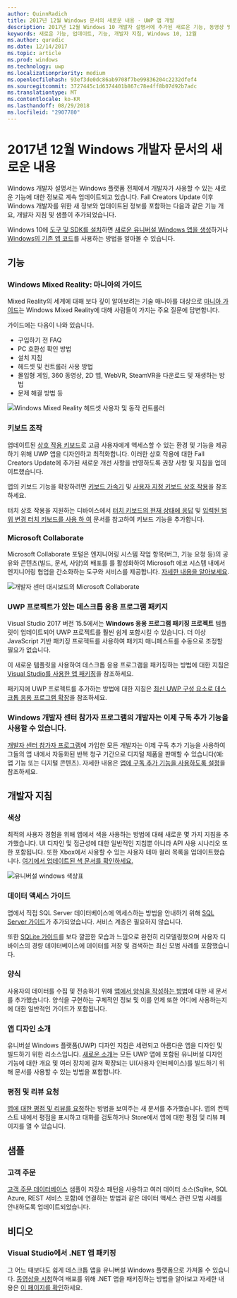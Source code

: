 ```yaml
---
author: QuinnRadich
title: 2017년 12월 Windows 문서의 새로운 내용 - UWP 앱 개발
description: 2017년 12월 Windows 10 개발자 설명서에 추가된 새로운 기능, 동영상 및 개발자 지침
keywords: 새로운 기능, 업데이트, 기능, 개발자 지침, Windows 10, 12월
ms.author: quradic
ms.date: 12/14/2017
ms.topic: article
ms.prod: windows
ms.technology: uwp
ms.localizationpriority: medium
ms.openlocfilehash: 93ef3de0dc86ab9708f7be99836204c2232dfef4
ms.sourcegitcommit: 3727445c1d6374401b867c78e4ff8b07d92b7adc
ms.translationtype: MT
ms.contentlocale: ko-KR
ms.lasthandoff: 08/29/2018
ms.locfileid: "2907780"
---
```

# <a name="whats-new-in-the-windows-developer-docs-in-december-2017"></a>2017년 12월 Windows 개발자 문서의 새로운 내용

Windows 개발자 설명서는 Windows 플랫폼 전체에서 개발자가 사용할 수 있는 새로운 기능에 대한 정보로 계속 업데이트되고 있습니다. Fall Creators Update 이후 Windows 개발자를 위한 새 정보와 업데이트된 정보를 포함하는 다음과 같은 기능 개요, 개발자 지침 및 샘플이 추가되었습니다.

Windows 10에 [도구 및 SDK를 설치](http://go.microsoft.com/fwlink/?LinkId=821431)하면 [새로운 유니버설 Windows 앱을 생성](../get-started/create-uwp-apps.md)하거나 [Windows의 기존 앱 코드](../porting/index.md)를 사용하는 방법을 알아볼 수 있습니다.

## <a name="features"></a>기능

### <a name="windows-mixed-reality-enthusiasts-guide"></a>Windows Mixed Reality: 마니아의 가이드

Mixed Reality의 세계에 대해 보다 깊이 알아보려는 기술 매니아를 대상으로 [마니아 가이드](https://docs.microsoft.com/en-us/windows/mixed-reality/enthusiast-guide/)는 Windows Mixed Reality에 대해 사람들이 가지는 주요 질문에 답변합니다. 

가이드에는 다음이 나와 있습니다. 
- 구입하기 전 FAQ 
- PC 호환성 확인 방법 
- 설치 지침 
- 헤드셋 및 컨트롤러 사용 방법 
- 몰입형 게임, 360 동영상, 2D 앱, WebVR, SteamVR을 다운로드 및 재생하는 방법 
- 문제 해결 방법 등

![Windows Mixed Reality 헤드셋 사용자 및 동작 컨트롤러](images/BeforeYouBegin-tile.jpg)

### <a name="keyboard-interactions"></a>키보드 조작

업데이트된 [상호 작용 키보드](../design/input/keyboard-interactions.md)로 고급 사용자에게 액세스할 수 있는 환경 및 기능을 제공하기 위해 UWP 앱을 디자인하고 최적화합니다. 이러한 상호 작용에 대한 Fall Creators Update에 추가된 새로운 개선 사항을 반영하도록 권장 사항 및 지침을 업데이트했습니다.

앱의 키보드 기능을 확장하려면 [키보드 가속기](../design/input/keyboard-accelerators.md) 및 [사용자 지정 키보드 상호 작용](../design/input/custom-keyboard-interactions.md)을 참조하세요.

터치 상호 작용을 지원하는 디바이스에서 [터치 키보드의 현재 상태에 응답](../design/input/respond-to-the-presence-of-the-touch-keyboard.md) 및 [입력된 범위 변경 터치 키보드를 사용 하 여](../design/input/use-input-scope-to-change-the-touch-keyboard.md) 문서를 참고하여 키보드 기능을 추가합니다.

### <a name="microsoft-collaborate"></a>Microsoft Collaborate

Microsoft Collaborate 포털은 엔지니어링 시스템 작업 항목(버그, 기능 요청 등)의 공유와 콘텐츠(빌드, 문서, 사양)의 배포를 를 활성화하여 Microsoft 에코 시스템 내에서 엔지니어링 협업을 간소화하는 도구와 서비스를 제공합니다. [자세한 내용을 알아보세요](https://docs.microsoft.com/en-us/collaborate).

![개발자 센터 대시보드의 Microsoft Collaborate](images/microsoft_collaborate_screenshot.PNG)

### <a name="package-desktop-applications-with-uwp-projects"></a>UWP 프로젝트가 있는 데스크톱 응용 프로그램 패키지

Visual Studio 2017 버전 15.5에서는 **Windows 응용 프로그램 패키징 프로젝트** 템플릿이 업데이트되어 UWP 프로젝트를 훨씬 쉽게 포함시킬 수 있습니다. 더 이상 JavaScript 기반 패키징 프로젝트를 사용하여 패키지 매니페스트를 수동으로 조정할 필요가 없습니다.  

이 새로운 템플릿을 사용하여 데스크톱 응용 프로그램을 패키징하는 방법에 대한 지침은 [Visual Studio를 사용한 앱 패키징](https://docs.microsoft.com/en-us/windows/uwp/porting/desktop-to-uwp-packaging-dot-net)을 참조하세요.

패키지에 UWP 프로젝트를 추가하는 방법에 대한 지침은 [최신 UWP 구성 요소로 데스크톱 응용 프로그램 확장](https://docs.microsoft.com/windows/uwp/porting/desktop-to-uwp-extend)을 참조하세요.

### <a name="subscription-add-ons-are-now-available-to-developers-in-the-windows-dev-center-insider-program"></a>Windows 개발자 센터 참가자 프로그램의 개발자는 이제 구독 추가 기능을 사용할 수 있습니다.

[개발자 센터 참가자 프로그램](../publish/dev-center-insider-program.md)에 가입한 모든 개발자는 이제 구독 추가 기능을 사용하여 그들의 앱 내에서 자동화된 반복 청구 기간으로 디지털 제품을 판매할 수 있습니다(예: 앱 기능 또는 디지털 콘텐츠). 자세한 내용은 [앱에 구독 추가 기능을 사용하도록 설정](../monetize/enable-subscription-add-ons-for-your-app.md)을 참조하세요.

## <a name="developer-guidance"></a>개발자 지침

### <a name="color"></a>색상

최적의 사용자 경험을 위해 앱에서 색을 사용하는 방법에 대해 새로운 몇 가지 지침을 추가했습니다. UI 디자인 및 접근성에 대한 일반적인 지침뿐 아니라 API 사용 시나리오 또한 포함됩니다. 또한 Xbox에서 사용할 수 있는 사용자 테마 컬러 목록을 업데이트했습니다. [여기에서 업데이트된 색 문서를 확인하세요.](../design/style/color.md)

![유니버설 windows 색상표](../design/basics/images/colors.png)

### <a name="data-access-guides"></a>데이터 액세스 가이드

앱에서 직접 SQL Server 데이터베이스에 액세스하는 방법을 안내하기 위해 [SQL Server 가이드](../data-access/sql-server-databases.md)가 추가되었습니다. 서비스 계층은 필요하지 않습니다.

또한 [SQLite 가이드](../data-access/sqlite-databases.md)를 보다 깔끔한 모습과 느낌으로 완전히 리모델링했으며 사용자 디바이스의 경량 데이터베이스에 데이터를 저장 및 검색하는 최신 모범 사례를 포함했습니다.

### <a name="forms"></a>양식

사용자의 데이터를 수집 및 전송하기 위해 [앱에서 양식을 작성하는 방법](../design/controls-and-patterns/forms.md)에 대한 새 문서를 추가했습니다. 양식을 구현하는 구체적인 정보 및 이를 언제 또한 어디에 사용하는지에 대한 일반적인 가이드가 포함됩니다.

### <a name="intro-to-app-design"></a>앱 디자인 소개

유니버설 Windows 플랫폼(UWP) 디자인 지침은 세련되고 아름다운 앱을 디자인 및 빌드하기 위한 리소스입니다. [새로운 소개](../design/basics/design-and-ui-intro.md)는 모든 UWP 앱에 포함된 유니버설 디자인 기능에 대한 개요 및 여러 장치에 걸쳐 확장되는 UI(사용자 인터페이스)를 빌드하기 위해 문서를 사용할 수 있는 방법을 포함합니다.


### <a name="request-ratings-and-reviews"></a>평점 및 리뷰 요청

[앱에 대한 평점 및 리뷰를 요청](../monetize/request-ratings-and-reviews.md)하는 방법을 보여주는 새 문서를 추가했습니다. 앱의 컨텍스트 내에서 평점을 표시하고 대화를 검토하거나 Store에서 앱에 대한 평점 및 리뷰 페이지를 열 수 있습니다.

## <a name="samples"></a>샘플

### <a name="customer-orders"></a>고객 주문

[고객 주문 데이터베이스](https://github.com/Microsoft/Windows-appsample-customers-orders-database) 샘플이 저장소 패턴을 사용하고 여러 데이터 소스(Sqlite, SQL Azure, REST 서비스 포함)에 연결하는 방법과 같은 데이터 액세스 관련 모범 사례를 안내하도록 업데이트되었습니다.

## <a name="videos"></a>비디오

### <a name="package-a-net-app-in-visual-studio"></a>Visual Studio에서 .NET 앱 패키징

그 어느 때보다도 쉽게 데스크톱 앱을 유니버설 Windows 플랫폼으로 가져올 수 있습니다. [동영상을 시청](https://www.youtube.com/watch?v=fJkbYPyd08w)하여 배포를 위해 .NET 앱을 패키징하는 방법을 알아보고 자세한 내용은 [이 페이지를 확인](../porting/desktop-to-uwp-packaging-dot-net.md)하세요.